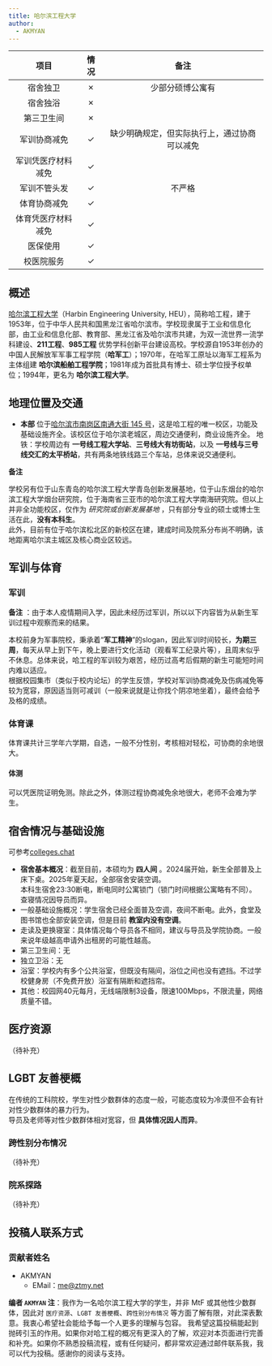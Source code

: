 ```yaml
---
title: 哈尔滨工程大学
author:
  - AKMYAN
---
```


|        项目        | 情况 |     备注     |
| :----------------: | :--: | :----------: |
|      宿舍独卫      |  ✗   |  少部分硕博公寓有  |
|      宿舍独浴      |  ✗   |              |
|     第三卫生间     |  ✗   |              |
|    军训协商减免    |  ✓   |   缺少明确规定，但实际执行上，通过协商可以减免           |
| 军训凭医疗材料减免 |  ✓   |              |
|    军训不管头发    |  ✓   | 不严格 |
|    体育协商减免    |  ✓   |              |
| 体育凭医疗材料减免 |  ✓   |              |
|      医保使用      |  ✓   |              |
|     校医院服务     |  ✓   |              |

## 概述

[哈尔滨工程大学](http://www.hrbeu.edu.cn/)（Harbin Engineering University, HEU），简称哈工程，建于1953年，位于中华人民共和国黑龙江省哈尔滨市。学校现隶属于工业和信息化部，由工业和信息化部、教育部、黑龙江省及哈尔滨市共建，为双一流世界一流学科建设、__211工程__、__985工程__ 优势学科创新平台建设高校。学校源自1953年创办的中国人民解放军军事工程学院（__哈军工__）；1970年，在哈军工原址以海军工程系为主体组建 __哈尔滨船舶工程学院__；1981年成为首批具有博士、硕士学位授予权单位；1994年，更名为 __哈尔滨工程大学__。  

## 地理位置及交通

- __本部__ 位于[哈尔滨市南岗区南通大街 145 号](https://surl.amap.com/EqvNPl16dgo)，这是哈工程的唯一校区，功能及基础设施齐全。该校区位于哈尔滨老城区，周边交通便利，商业设施齐全。
地铁：学校周边有 __一号线工程大学站__、__三号线大有坊街站__，以及 __一号线与三号线交汇的太平桥站__，共有两条地铁线路三个车站，总体来说交通便利。

__备注__

学校另有位于山东青岛的哈尔滨工程大学青岛创新发展基地，位于山东烟台的哈尔滨工程大学烟台研究院，位于海南省三亚市的哈尔滨工程大学南海研究院。但以上并非全功能校区，仅作为 _研究院或创新发展基地_ ，只有部分专业的硕士或博士生活在此，__没有本科生__。  
此外，目前有位于哈尔滨松北区的新校区在建，建成时间及院系分布尚不明确，该地距离哈尔滨主城区及核心商业区较远。

## 军训与体育

### 军训

__备注__ ：由于本人疫情期间入学，因此未经历过军训，所以以下内容皆为从新生军训过程中观察而来的结果。

本校前身为军事院校，秉承着“__军工精神__”的slogan，因此军训时间较长，__为期三周__，每天从早上到下午，晚上要进行文化活动（观看军工纪录片等），且周末似乎不休息。总体来说，哈工程的军训较为艰苦，经历过高考后假期的新生可能短时间内难以适应。  
根据校园集市（类似于校内论坛）的学生反馈，学校对军训协商减免及伤病减免等较为宽容，原因适当则可减训（一般来说就是让你找个阴凉地坐着），最终会给予及格的成绩。  

### 体育课

体育课共计三学年六学期，自选，一般不分性别，考核相对轻松，可协商的余地很大。

#### 体测

可以凭医院证明免测。除此之外，体测过程协商减免余地很大，老师不会难为学生。

## 宿舍情况与基础设施

可参考[colleges.chat](https://colleges.chat/universities/ha-er-bin-gong-cheng-da-xue)

- __宿舍基本概况__：截至目前，本硕均为 __四人间__ 。2024届开始，新生全部普及上床下桌。2025年夏天起，全部宿舍安装空调。  
本科生宿舍23:30断电，断电同时公寓锁门（锁门时间根据公寓略有不同）。  
查寝情况因导员而异。
- 一般基础设施概况：学生宿舍已经全面普及空调，夜间不断电。此外，食堂及图书馆也全部安装空调，但是目前 __教室内没有空调__。
- 走读及更换寝室：具体情况每个导员各不相同，建议与导员及学院协商。一般来说年级越高申请外出租房的可能性越高。
- 第三卫生间：无
- 独立卫浴：无
- 浴室：学校内有多个公共浴室，但既没有隔间，浴位之间也没有遮挡。不过学校健身房（不免费开放）浴室有隔断和遮挡帘。
- 其他：校园网40元每月，无线端限制3设备，限速100Mbps，不限流量，网络质量不错。

## 医疗资源

（待补充）

## LGBT 友善梗概

在传统的工科院校，学生对性少数群体的态度一般，可能态度较为冷漠但不会有针对性少数群体的暴力行为。  
导员及老师等对性少数群体相对宽容，但 __具体情况因人而异__。  

### 跨性别分布情况

（待补充）

### 院系探路

（待补充）

<!-- ## 其他信息 -->

## 投稿人联系方式

### 贡献者姓名

- AKMYAN
  - EMail：[me@ztmy.net](mailto:me@ztmy.net)

__编者 `AKMYAN` 注__：我作为一名哈尔滨工程大学的学生，并非 MtF 或其他性少数群体，因此对 `医疗资源`、`LGBT 友善梗概`、`跨性别分布情况` 等方面了解有限，对此深表歉意。我衷心希望社会能给予每一个人更多的理解与包容。
我希望这篇投稿能起到抛砖引玉的作用。如果你对哈工程的概况有更深入的了解，欢迎对本页面进行完善和补充。如果你不熟悉投稿流程，或有任何疑问，都非常欢迎通过邮件联系我，我可以代为投稿。感谢你的阅读与支持。
